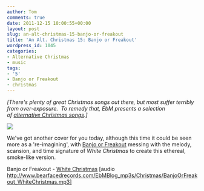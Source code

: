 ```yaml
---
author: Tom
comments: true
date: 2011-12-15 10:00:55+00:00
layout: post
slug: an-alt-christmas-15-banjo-or-freakout
title: 'An Alt. Christmas 15: Banjo or Freakout'
wordpress_id: 1045
categories:
- Alternative Christmas
- music
tags: 
- '5'
- Banjo or Freakout
- christmas
---
```


_[There's plenty of great Christmas songs out there, but most suffer terribly from over-exposure.  To remedy that, EbM presents a selection of [alternative Christmas songs](http://eatenbymonsters.wordpress.com/category/alternative-christmas/).]_

[![](http://eatenbymonsters.files.wordpress.com/2011/12/banjo-or-freakout.jpg)](http://eatenbymonsters.files.wordpress.com/2011/12/banjo-or-freakout.jpg)

We've got another cover for you today, although this time it could be seen more as a 're-imagining', with [Banjo or Freakout](http://banjoorfreakout.bandcamp.com/) messing with the melody, scansion, and time signature of _White Christmas_ to create this ethereal, smoke-like version.

Banjo or Freakout - [White Christmas](http://www.bearfacedrecords.com/EbMBlog_mp3s/Christmas/BanjoOrFreakout_WhiteChristmas.mp3) [audio http://www.bearfacedrecords.com/EbMBlog_mp3s/Christmas/BanjoOrFreakout_WhiteChristmas.mp3]
